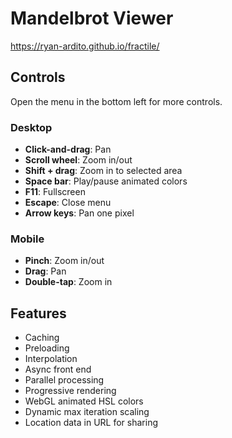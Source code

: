 # Mandelbrot Viewer

https://ryan-ardito.github.io/fractile/

## Controls
Open the menu in the bottom left for more controls.

### Desktop

- **Click-and-drag**: Pan
- **Scroll wheel**: Zoom in/out
- **Shift + drag**: Zoom in to selected area
- **Space bar**: Play/pause animated colors
- **F11**: Fullscreen
- **Escape**: Close menu
- **Arrow keys**: Pan one pixel

### Mobile

- **Pinch**: Zoom in/out
- **Drag**: Pan
- **Double-tap**: Zoom in

## Features

- Caching
- Preloading
- Interpolation
- Async front end
- Parallel processing
- Progressive rendering
- WebGL animated HSL colors
- Dynamic max iteration scaling
- Location data in URL for sharing
